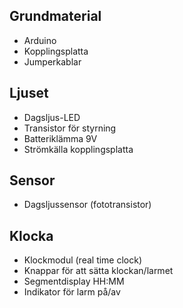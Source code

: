 ## Grundmaterial
- Arduino
- Kopplingsplatta
- Jumperkablar

## Ljuset
- Dagsljus-LED
- Transistor för styrning
- Batteriklämma 9V
- Strömkälla kopplingsplatta

## Sensor
- Dagsljussensor (fototransistor)

## Klocka
- Klockmodul (real time clock)
- Knappar för att sätta klockan/larmet
- Segmentdisplay HH:MM
- Indikator för larm på/av